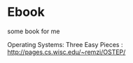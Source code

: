 # Ebook
some book for me

Operating Systems: Three Easy Pieces : http://pages.cs.wisc.edu/~remzi/OSTEP/
